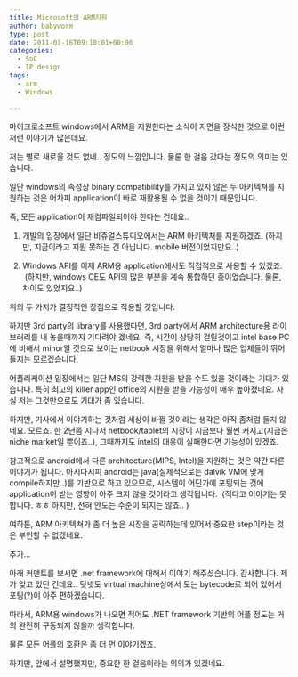 ```yaml
---
title: Microsoft의 ARM지원
author: babyworm
type: post
date: 2011-01-16T09:10:01+00:00
categories:
  - SoC
  - IP design
tags:
  - arm
  - Windows

---
```

마이크로소프트 windows에서 ARM을 지원한다는 소식이 지면을 장식한 것으로 이런 저런 이야기가 많은데요.

  저는 별로 새로울 것도 없네.. 정도의 느낌입니다. 물론 한 걸음 갔다는 정도의 의미는 있습니다.

  일단 windows의 속성상 binary compatibility를 가지고 있지 않은 두 아키텍쳐를 지원하는 것은 어차피 application이 바로 재활용될 수 없을 것이기 때문입니다.

  즉, 모든 application이 재컴파일되어야 한다는 건데요..

1.  개발의 입장에서 일단 비쥬얼스튜디오에서는 ARM 아키텍처를 지원하겠죠. (하지만, 지금이라고 지원 못하는 건 아닙니다. mobile 버전이었지만요..)

2.  Windows API를 이제 ARM용 application에서도 직접적으로 사용할 수 있겠죠.  (하지만, windows CE도 API의 많은 부분을 계속 통합하던 중이었습니다. 물론, 차이도 있었지요..)

  위의 두 가지가 결정적인 장점으로 작용할 것입니다.

  하지만 3rd party의 library를 사용했다면, 3rd party에서 ARM architecture용 라이브러리를 내 놓을때까지 기다려야 겠네요. 즉, 시간이 상당히 걸릴것이고 intel base PC에 비해서 minor일 것으로 보이는 netbook 시장을 위해서 얼마나 많은 업체들이 뛰어들지는 모르겠습니다.

  어플리케이션 입장에서는 일단 MS의 강력한 지원을 받을 수도 있을 것이라는 기대가 있습니다. 특히 최고의 killer app인 office의 지원을 받을 가능성이 매우 높아졌네요. 사실 저는 그것만으로도 기대가 좀 있습니다.

  하지만, 기사에서 이야기하는 것처럼 세상이 바뀔 것이라는 생각은 아직 좀처럼 들지 않네요. 모르죠. 한 2년쯤 지나서 netbook/tablet의 시장이 지금보다 훨씬 커지고(지금은 niche market일 뿐이죠..), 그때까지도 intel의 대응이 실패한다면 가능성이 있겠죠.

  참고적으로 android에서 다른 architecture(MIPS, Intel)을 지원하는 것은 약간 다른 이야기가 됩니다. 아시다시피 android는 java(실제적으로는 dalvik VM에 맞게 compile하지만..)를 기반으로 하고 있으므로, 시스템이 어딘가에 포팅되는 것에 application이 받는 영향이 아주 크지 않을 것이라고 생각됩니다.  (적다고 이야기는 못합니다. ㅎㅎ 하지만, 전혀 안도는 수준이 되지는 않죠.. )

  여하튼, ARM 아키텍쳐가 좀 더 높은 시장을 공략하는데 있어서 중요한 step이라는 것은 부인할 수 없겠네요.

  추가…

  아래 커맨트를 보시면 .net framework에 대해서 이야기 해주셨습니다. 감사합니다. 제가 잊고 있던 건데요.. 닷넷도 virtual machine상에서 도는 bytecode로 되어 있어서 포팅(?)이 아주 편하겠습니다.

  따라서, ARM용 windows가 나오면 적어도 .NET framework 기반의 어플 정도는 거의 완전히 구동되지 않을까 생각합니다.

  물론 모든 어플의 호환은 좀 더 먼 이야기겠죠.

  하지만, 앞에서 설명했지만, 중요한 한 걸음이라는 의의가 있겠네요.

